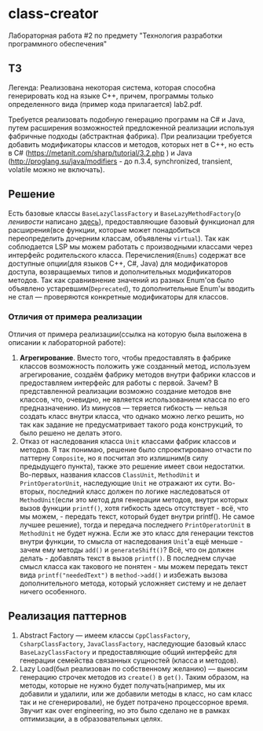 # class-creator
Лабораторная работа #2 по предмету "Технология разработки программного обеспечения"

## ТЗ
Легенда: Реализована некоторая система, которая способна генерировать код на языке С++, причем, программы только определенного вида (пример кода прилагается) lab2.pdf.

Требуется реализовать подобную генерацию программ на С# и Java, путем  расширения возможностей предложенной реализации используя фабричные подходы (абстрактная фабрика). При реализации требуется добавить модификаторы классов и методов, которых нет в C++, но есть в C# (https://metanit.com/sharp/tutorial/3.2.php ) и Java (http://proglang.su/java/modifiers - до п.3.4, synchronized, transient, volatile можно не включать).

## Решение
Есть базовые классы `BaseLazyClassFactory` и `BaseLazyMethodFactory`(о *ленивости* написано [здесь](https://github.com/lehenskiy/class-creator/pull/1)), предоставляющие базовый функционал для расширения(все функции, которые может понадобиться переопределить дочерним классам, объявлены `virtual`). Так как соблюдается LSP мы можем работать с производными классами через интерфейс родительского класса. 
Перечисления(`Enums`) содержат все доступные опции(для языков C++, C#, Java) для модификаторов доступа, возвращаемых типов и дополнительных модификаторов методов.
Так как сравнивнение значений из разных Enum'ов было объявлено устаревшим(`Deprecated`), то дополнительные Enum'ы вводить не стал — проверяются конкретные модификаторы для классов.

### Отличия от примера реализации
Отличия от примера реализации(ссылка на которую была выложена в описании к лабораторной работе):
1) **Агрегирование**. Вместо того, чтобы предоставлять в фабрике классов возможность положить уже созданный метод, используем агрегирование, создаём фабрику методов внутри фабрики классов и предоставляем интерфейс для работы с первой. Зачем? В представленной реализации возможно создание методов вне классов, что, очевидно, не является использованием класса по его предназначению. Из минусов — теряется гибкость — нельзя создать класс внутри класса, что однако можно легко решить, но так как задание не предусматривает такого рода конструкций, то было решено не делать этого.
2) Отказ от наследования класса `Unit` классами фабрик классов и методов. Я так понимаю, решение было спроектировано отчасти по паттерну `Composite`, но я посчитал это излишним(в силу предыдущего пункта), также это решение имеет свои недостатки. Во-первых, названия классов `ClassUnit`, `MethodUnit` и `PrintOperatorUnit`, наследующие `Unit` не отражают их сути. Во-вторых, последний класс должен по логике наследоваться от `MethodUnit`(если это метод для генерации методов, внутри которых вызов функции `printf()`, хотя гибкость здесь отсутствует - всё, что мы можем, - передать текст, который будет внутри printf(). Не самое лучшее решение), тогда и передача последнего `PrintOperatorUnit` в `MethodUnit` не будет нужна. Если же это класс для генерации текстов внутри функции, то смысла от наследования `Unit`'a ещё меньше - зачем ему методы `add()` и `generateShift()`? Всё, что он должен делать - добавлять текст в вызов `printf()`. В последнем случае смысл класса как такового не понятен - мы можем передать текст вида `printf("neededText")` в `method->add()` и избежать вызова дополнительного метода, который усложняет систему и не делает ничего особенного.

## Реализация паттернов
1) Abstract Factory — имеем классы `CppClassFactory`, `CsharpClassFactory`, `JavaClassFactory`, наследующие базовый класс `BaseLazyClassFactory` и предоставляющие общий интерфейс для генерации семейства связанных сущностей (класса и методов).
2) Lazy Load(был реализован по собственному желанию) — выносим генерацию строчек методов из `create()` в `get()`. Таким образом, на методы, которые не нужно будет получать(например, мы их добавили и удалили, или же добавили методы в класс, но сам класс так и не сгенерировали), не будет потрачено процессорное время. Звучит как over engineering, но это было сделано не в рамках оптимизации, а в образовательных целях. 

